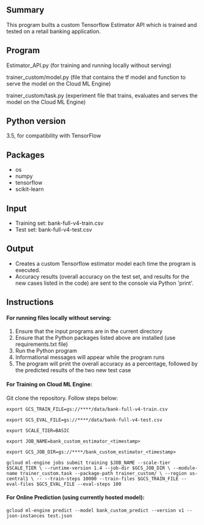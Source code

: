 
## Summary
This program builts a custom Tensorflow Estimator API which is trained and tested on a retail banking application.
## Program
Estimator_API.py (for training and running locally without serving)

trainer_custom/model.py (file that contains the tf model and function to serve the model on the Cloud ML Engine)

trainer_custom/task.py (experiment file that trains, evaluates and serves the model on the Cloud ML Engine)

## Python version
3.5, for compatibility with TensorFlow
## Packages
- os
- numpy
- tensorflow
- scikit-learn
## Input 
- Training set: bank-full-v4-train.csv
- Test set: bank-full-v4-test.csv
## Output
- Creates a custom Tensorflow estimator model each time the program is executed.
- Accuracy results (overall accuracy on the test set, and results for the new cases listed in the code) are sent to the console via Python 'print'.
## Instructions

#### For running files locally without serving:

1. Ensure that the input programs are in the current directory
2. Ensure that the Python packages listed above are installed (use requirements.txt file)
3. Run the Python program
4. Informational messages will appear while the program runs
5. The program will print the overall accuracy as a percentage, followed by the predicted results of the two new test case

#### For Training on Cloud ML Engine:

Git clone the repository. Follow steps below:

`export GCS_TRAIN_FILE=gs://****/data/bank-full-v4-train.csv`

`export GCS_EVAL_FILE=gs://****/data/bank-full-v4-test.csv`

`export SCALE_TIER=BASIC`

`export JOB_NAME=bank_custom_estimator_<timestamp>`

`export GCS_JOB_DIR=gs://****/bank_custom_estimator_<timestamp>`

`gcloud ml-engine jobs submit training $JOB_NAME --scale-tier $SCALE_TIER \
    --runtime-version 1.4 --job-dir $GCS_JOB_DIR \
    --module-name trainer_custom.task --package-path trainer_custom/ \
    --region us-central1 \
    -- --train-steps 10000 --train-files $GCS_TRAIN_FILE --eval-files $GCS_EVAL_FILE --eval-steps 100`


#### For Online Prediction (using currently hosted model):

`gcloud ml-engine predict --model bank_custom_predict --version v1 --json-instances test.json`
